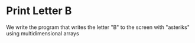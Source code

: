 # **Print Letter B**

We write the program that writes the letter "B" to the screen with "asteriks" using multidimensional arrays